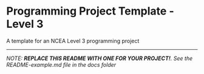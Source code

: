 # Programming Project Template - Level 3

A template for an NCEA Level 3 programming project

---

*NOTE: **REPLACE THIS README WITH ONE FOR YOUR PROJECT!**. See the README-example.md file in the docs folder*



